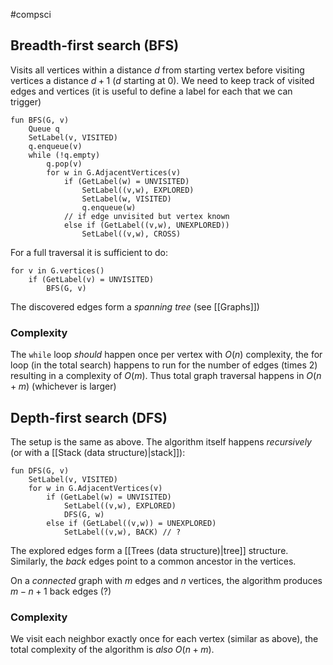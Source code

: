 #compsci 

## Breadth-first search (BFS)
Visits all vertices within a distance $d$ from starting vertex before visiting vertices a distance $d+1$ ($d$ starting at 0). We need to keep track of visited edges and vertices (it is useful to define a label for each that we can trigger)
```
fun BFS(G, v) 
	Queue q
	SetLabel(v, VISITED)
	q.enqueue(v)
	while (!q.empty) 
		q.pop(v)
		for w in G.AdjacentVertices(v) 
			if (GetLabel(w) = UNVISITED) 
				SetLabel((v,w), EXPLORED)
				SetLabel(w, VISITED)
				q.enqueue(w)
			// if edge unvisited but vertex known
			else if (GetLabel((v,w), UNEXPLORED)) 
				SetLabel((v,w), CROSS)
```
For a full traversal it is sufficient to do:
```
for v in G.vertices()
	if (GetLabel(v) = UNVISITED)
		BFS(G, v)
```
The discovered edges form a *spanning tree* (see [[Graphs]])

### Complexity
The `while` loop *should* happen once per vertex with $O(n)$ complexity, the for loop (in the total search) happens to run for the number of edges (times 2) resulting in a complexity of $O(m)$. Thus total graph traversal happens in $O(n+m)$ (whichever is larger)

## Depth-first search (DFS)
The setup is the same as above. The algorithm itself happens *recursively* (or with a [[Stack (data structure)|stack]]):
```
fun DFS(G, v)
	SetLabel(v, VISITED)
	for w in G.AdjacentVertices(v)
		if (GetLabel(w) = UNVISITED)
			SetLabel((v,w), EXPLORED)
			DFS(G, w)
		else if (GetLabel((v,w)) = UNEXPLORED)
			SetLabel((v,w), BACK) // ?
```

The explored edges form a [[Trees (data structure)|tree]] structure. Similarly, the *back* edges point to a common ancestor in the vertices.

On a *connected* graph with $m$ edges and $n$ vertices, the algorithm produces $m - n + 1$ back edges (?)

### Complexity
We visit each neighbor exactly once for each vertex (similar as above), the total complexity of the algorithm is *also* $O(n+m)$.

